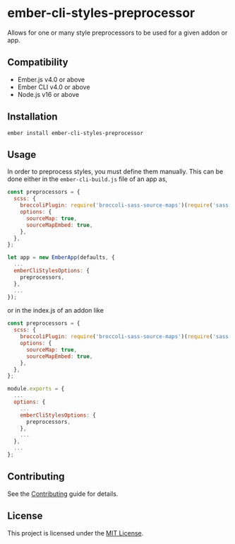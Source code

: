 # ember-cli-styles-preprocessor

Allows for one or many style preprocessors to be used for a given addon or app.

## Compatibility

- Ember.js v4.0 or above
- Ember CLI v4.0 or above
- Node.js v16 or above

## Installation

```
ember install ember-cli-styles-preprocessor
```

## Usage

In order to preprocess styles, you must define them manually.
This can be done either in the `ember-cli-build.js` file of an app as,

```javascript
const preprocessors = {
  scss: {
    broccoliPlugin: require('broccoli-sass-source-maps')(require('sass')),
    options: {
      sourceMap: true,
      sourceMapEmbed: true,
    },
  },
};

let app = new EmberApp(defaults, {
  ...
  emberCliStylesOptions: {
    preprocessors,
  },
  ...
});
```

or in the index.js of an addon like

```javascript
const preprocessors = {
  scss: {
    broccoliPlugin: require('broccoli-sass-source-maps')(require('sass')),
    options: {
      sourceMap: true,
      sourceMapEmbed: true,
    },
  },
};

module.exports = {
  ...
  options: {
    ...
    emberCliStylesOptions: {
      preprocessors,
    },
    ...
  },
  ...
};

```

## Contributing

See the [Contributing](CONTRIBUTING.md) guide for details.

## License

This project is licensed under the [MIT License](LICENSE.md).
